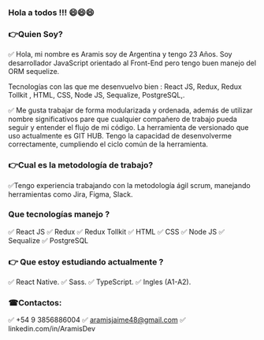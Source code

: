 ### Hola a todos !!! 😄😄😄

<!--
**Aramis09/Aramis09** is a ✨ _special_ ✨ repository because its `README.md` (this file) appears on your GitHub profile.

Here are some ideas to get you started:

- 🔭 I’m currently working on ...
- 🌱 I’m currently learning ...
- 👯 I’m looking to collaborate on ...
- 🤔 I’m looking for help with ...
- 💬 Ask me about ...
- 📫 How to reach me: ...
- 😄 Pronouns: ...
- ⚡ Fun fact: ...
-->
### 👉Quien Soy?

 ✅ Hola, mi nombre es Aramis soy de Argentina y tengo 23 Años. Soy desarrollador JavaScript orientado al Front-End pero tengo buen manejo del ORM sequelize.

Tecnologías con las que me desenvuelvo bien :
React JS, Redux, Redux Tollkit , HTML, CSS, Node JS, Sequalize, PostgreSQL,.

✅ Me gusta trabajar de forma modularizada y ordenada, además de utilizar nombre significativos pare que cualquier compañero de trabajo pueda seguir y entender el flujo de mi código.
La herramienta de versionado que uso actualmente es GIT HUB. Tengo la capacidad de desenvolverme correctamente, cumpliendo el ciclo común de la herramienta.

### 👉Cual es la metodología de trabajo?

 ✅Tengo experiencia trabajando con la metodología ágil scrum, manejando herramientas como Jira, Figma, Slack. 
 
### Que tecnologías manejo ?

✅ React JS
✅ Redux
✅ Redux Tollkit
✅ HTML
✅ CSS
✅ Node JS
✅ Sequalize
✅ PostgreSQL

### 👉 Que estoy estudiando actualmente ?

 ✅ React Native. 
 ✅ Sass.
 ✅ TypeScript.
 ✅ Ingles (A1-A2).
 
### ☎Contactos:

✅ +54 9 3856886004
✅ aramisjaime48@gmail.com
✅ linkedin.com/in/AramisDev
